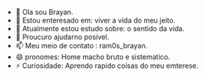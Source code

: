 - 👋 Ola sou Brayan.
- 👀 Estou enteresado em: viver a vida do meu jeito.
- 🌱 Atualmente estou estudo sobre: o sentido da vida.
- 💞️ Proucuro ajudarno posivel.
- 📫 Meu meio de contato : ram0s_brayan.
- 😄 pronomes: Home macho bruto e sistematico.
- ⚡ Curiosidade: Aprendo rapido coisas do meu emterese.
